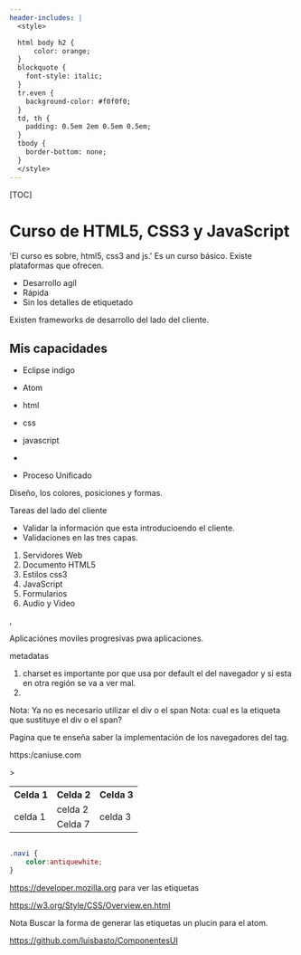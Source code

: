 ```yaml
---
header-includes: |
  <style>

  html body h2 {
      color: orange;
  }
  blockquote {
    font-style: italic;
  }
  tr.even {
    background-color: #f0f0f0;
  }
  td, th {
    padding: 0.5em 2em 0.5em 0.5em;
  }
  tbody {
    border-bottom: none;
  }
  </style>
---
```


[TOC]




# Curso de HTML5, CSS3 y JavaScript


'El curso es sobre, html5, css3 and js.'
Es un curso básico. Existe plataformas que ofrecen.

 - Desarrollo agíl
 - Rápida
 - Sin los detalles de etiquetado

Existen frameworks de desarrollo del lado del cliente.


## Mis capacidades

 - Eclipse indigo
 - Atom


 - html
 - css
 - javascript
 -


 - Proceso Unificado

Diseño, los colores, posiciones y formas.


Tareas del lado del cliente

 - Validar la información que esta introducioendo el cliente.
 - Validaciones en las tres capas.

  1. Servidores Web
  1. Documento HTML5
  1. Estilos css3
  1. JavaScript
  1. Formularios
  1. Audio y Video

 ,


Aplicaciónes moviles progresivas
pwa aplicaciones.

metadatas
 1. charset es importante por que usa por default el del navegador y si esta en otra región se va a ver mal.
 1.

Nota: Ya no es necesario utilizar el div o el span
Nota: cual es la etiqueta que sustituye el div o el span?

Pagina que te enseña saber la implementación de los navegadores del tag.


https:/caniuse.com


<table>
    <tr>
        <th>Celda 1</th>
        <th>Celda 2</th>
        <th>Celda 3</th>>
    </tr>
    <tr>
        <td rowspan="2">celda 1</td>
        <td>celda 2</td>
        <td rowspan="3">celda 3</td>
    </tr>
    <tr>
        <td>Celda 7</td>
    </tr>
</table>

```css

.navi {
    color:antiquewhite;
}

```
https://developer.mozilla.org para ver las etiquetas

https://w3.org/Style/CSS/Overview.en.html


Nota
Buscar la forma de generar las etiquetas un plucin para el atom.


https://github.com/luisbasto/ComponentesUI
